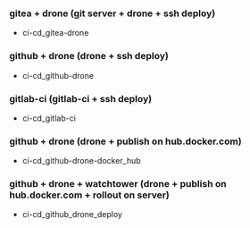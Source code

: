### gitea + drone (git server + drone + ssh deploy)
 - ci-cd_gitea-drone


### github + drone (drone + ssh deploy)
 - ci-cd_github-drone


### gitlab-ci (gitlab-ci + ssh deploy)
 - ci-cd_gitlab-ci


### github + drone (drone + publish on hub.docker.com)
 - ci-cd_github-drone-docker_hub


### github + drone + watchtower (drone + publish on hub.docker.com + rollout on server)
 - ci-cd_github_drone_deploy
